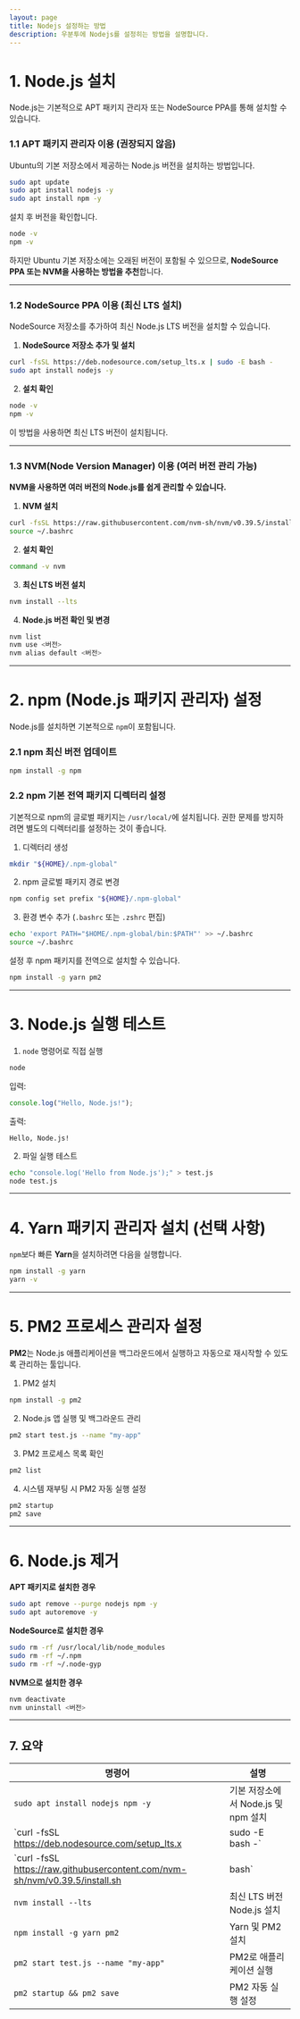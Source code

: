 ```yaml
---
layout: page
title: Nodejs 설정하는 방법
description: 우분투에 Nodejs를 설정히는 방법을 설명합니다.
--- 
```


# 1. Node.js 설치  

Node.js는 기본적으로 APT 패키지 관리자 또는 NodeSource PPA를 통해 설치할 수 있습니다.  

### 1.1 APT 패키지 관리자 이용 (권장되지 않음)  

Ubuntu의 기본 저장소에서 제공하는 Node.js 버전을 설치하는 방법입니다.  

```sh
sudo apt update
sudo apt install nodejs -y
sudo apt install npm -y
```

설치 후 버전을 확인합니다.  

```sh
node -v
npm -v
```

하지만 Ubuntu 기본 저장소에는 오래된 버전이 포함될 수 있으므로, **NodeSource PPA 또는 NVM을 사용하는 방법을 추천**합니다.  

---

### 1.2 NodeSource PPA 이용 (최신 LTS 설치)  

NodeSource 저장소를 추가하여 최신 Node.js LTS 버전을 설치할 수 있습니다.  

1. **NodeSource 저장소 추가 및 설치**  

```sh
curl -fsSL https://deb.nodesource.com/setup_lts.x | sudo -E bash -
sudo apt install nodejs -y
```

2. **설치 확인**  

```sh
node -v
npm -v
```

이 방법을 사용하면 최신 LTS 버전이 설치됩니다.  

---

### 1.3 NVM(Node Version Manager) 이용 (여러 버전 관리 가능)  

**NVM을 사용하면 여러 버전의 Node.js를 쉽게 관리할 수 있습니다.**  

1. **NVM 설치**  

```sh
curl -fsSL https://raw.githubusercontent.com/nvm-sh/nvm/v0.39.5/install.sh | bash
source ~/.bashrc
```

2. **설치 확인**  

```sh
command -v nvm
```

3. **최신 LTS 버전 설치**  

```sh
nvm install --lts
```

4. **Node.js 버전 확인 및 변경**  

```sh
nvm list
nvm use <버전>
nvm alias default <버전>
```

---

# 2. npm (Node.js 패키지 관리자) 설정  

Node.js를 설치하면 기본적으로 `npm`이 포함됩니다.  

### 2.1 npm 최신 버전 업데이트  

```sh
npm install -g npm
```

### 2.2 npm 기본 전역 패키지 디렉터리 설정  

기본적으로 npm의 글로벌 패키지는 `/usr/local/`에 설치됩니다. 권한 문제를 방지하려면 별도의 디렉터리를 설정하는 것이 좋습니다.  

1. 디렉터리 생성  

```sh
mkdir "${HOME}/.npm-global"
```

2. npm 글로벌 패키지 경로 변경  

```sh
npm config set prefix "${HOME}/.npm-global"
```

3. 환경 변수 추가 (`.bashrc` 또는 `.zshrc` 편집)  

```sh
echo 'export PATH="$HOME/.npm-global/bin:$PATH"' >> ~/.bashrc
source ~/.bashrc
```

설정 후 npm 패키지를 전역으로 설치할 수 있습니다.  

```sh
npm install -g yarn pm2
```

---

# 3. Node.js 실행 테스트  

1. `node` 명령어로 직접 실행  

```sh
node
```

입력:  

```js
console.log("Hello, Node.js!");
```

출력:  

```plaintext
Hello, Node.js!
```

2. 파일 실행 테스트  

```sh
echo "console.log('Hello from Node.js');" > test.js
node test.js
```

---

# 4. Yarn 패키지 관리자 설치 (선택 사항)  

`npm`보다 빠른 **Yarn**을 설치하려면 다음을 실행합니다.  

```sh
npm install -g yarn
yarn -v
```

---

# 5. PM2 프로세스 관리자 설정  

**PM2**는 Node.js 애플리케이션을 백그라운드에서 실행하고 자동으로 재시작할 수 있도록 관리하는 툴입니다.  

1. PM2 설치  

```sh
npm install -g pm2
```

2. Node.js 앱 실행 및 백그라운드 관리  

```sh
pm2 start test.js --name "my-app"
```

3. PM2 프로세스 목록 확인  

```sh
pm2 list
```

4. 시스템 재부팅 시 PM2 자동 실행 설정  

```sh
pm2 startup
pm2 save
```

---

# 6. Node.js 제거  

**APT 패키지로 설치한 경우**  

```sh
sudo apt remove --purge nodejs npm -y
sudo apt autoremove -y
```

**NodeSource로 설치한 경우**  

```sh
sudo rm -rf /usr/local/lib/node_modules
sudo rm -rf ~/.npm
sudo rm -rf ~/.node-gyp
```

**NVM으로 설치한 경우**  

```sh
nvm deactivate
nvm uninstall <버전>
```

---

## 7. 요약  

| 명령어 | 설명 |
|--------|------|
| `sudo apt install nodejs npm -y` | 기본 저장소에서 Node.js 및 npm 설치 |
| `curl -fsSL https://deb.nodesource.com/setup_lts.x | sudo -E bash -` | 최신 Node.js LTS 설치 (NodeSource) |
| `curl -fsSL https://raw.githubusercontent.com/nvm-sh/nvm/v0.39.5/install.sh | bash` | NVM 설치 |
| `nvm install --lts` | 최신 LTS 버전 Node.js 설치 |
| `npm install -g yarn pm2` | Yarn 및 PM2 설치 |
| `pm2 start test.js --name "my-app"` | PM2로 애플리케이션 실행 |
| `pm2 startup && pm2 save` | PM2 자동 실행 설정 |

